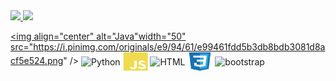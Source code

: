 <div>
 
  <a href="https://github.com/laura-lorrayne">
  <img height="180em" src="https://github-readme-stats.vercel.app/api?username=silvabento&show_icons=true&theme=radical&include_all_commits=true&count_private=true"/>
  <img height="180em" src="https://github-readme-stats.vercel.app/api/top-langs/?username=silvabento&layout=compact&langs_count=7&theme=radical"/>
   
</div>
 
<div style="display: inline_block">  
 
  <img align="center" alt="Java"width="50" src="https://i.pinimg.com/originals/e9/94/61/e99461fdd5b3db8bdb3081d8acf5e524.png" />
  <img align="center" alt="Python" height="30" width="40" src="https://img.icons8.com/color/512/python--v1.png" />
  <img align="center" alt="Js" height="30" width="40" src="https://raw.githubusercontent.com/devicons/devicon/master/icons/javascript/javascript-plain.svg ">
  <img align="center" alt="HTML" height="30" width="40" src="https://img.icons8.com/color/512/html-5--v1.png ">
  <img align="center" alt="CSS" height="30" width="40" src="https://raw.githubusercontent.com/devicons/devicon/master/icons/css3/css3-original.svg ">
  <img align="center" alt="bootstrap" height="30" width="40" src="https://cdn.jsdelivr.net/gh/devicons/devicon/icons/bootstrap/bootstrap-original.svg " />
      
</div>

 
 

